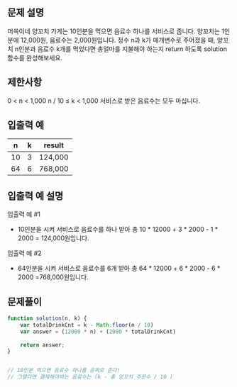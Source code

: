 ## 문제 설명
머쓱이네 양꼬치 가게는 10인분을 먹으면 음료수 하나를 서비스로 줍니다. 양꼬치는 1인분에 12,000원, 음료수는 2,000원입니다. 정수 n과 k가 매개변수로 주어졌을 때, 양꼬치 n인분과 음료수 k개를 먹었다면 총얼마를 지불해야 하는지 return 하도록 solution 함수를 완성해보세요.

## 제한사항
0 < n < 1,000
n / 10 ≤ k < 1,000
서비스로 받은 음료수는 모두 마십니다.
## 입출력 예
n|	k|	result
:--:|:--:|:--:
10	|3|	124,000
64	|6|	768,000
## 입출력 예 설명
입출력 예 #1

- 10인분을 시켜 서비스로 음료수를 하나 받아 총 10 * 12000 + 3 * 2000 - 1 * 2000 = 124,000원입니다.

입출력 예 #2

- 64인분을 시켜 서비스로 음료수를 6개 받아 총 64 * 12000 + 6 * 2000 - 6 * 2000 =768,000원입니다.

## 문제풀이

```js
function solution(n, k) {
    var totalDrinkCnt = k - Math.floor(n / 10)
    var answer = (12000 * n) + (2000 * totalDrinkCnt)
    
    return answer;
}


// 10인분 먹으면 음료수 하나를 공짜로 준다!
// 그렇다면 결제해야하는 음료수는 (k - 총 양꼬치 주문수 / 10 )
```